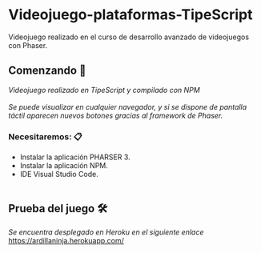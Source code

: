 # Videojuego-plataformas-TipeScript
Videojuego realizado en el curso de desarrollo avanzado de videojuegos con Phaser.

## Comenzando 🚀

*Videojuego realizado en TipeScript y compilado con NPM*<br><br>
*Se puede visualizar en cualquier navegador, y si se dispone de pantalla táctil aparecen nuevos botones gracias al framework de Phaser.*<br>


### Necesitaremos: 📋

* Instalar la aplicación PHARSER 3. <br>
* Instalar la aplicación NPM. <br>
* IDE Visual Studio Code. <br><br>


## Prueba del juego 🛠️

*Se encuentra desplegado en Heroku en el siguiente enlace*<br>
 https://ardillaninja.herokuapp.com/
 
<br><br>
